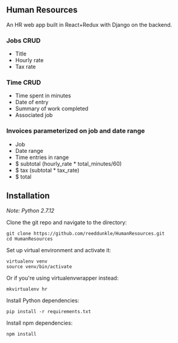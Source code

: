 Human Resources
----

An HR web app built in React+Redux with Django on the backend.

### Jobs CRUD

- Title
- Hourly rate
- Tax rate

### Time CRUD

- Time spent in minutes
- Date of entry
- Summary of work completed
- Associated job

### Invoices parameterized on job and date range

- Job
- Date range
- Time entries in range
- $ subtotal (hourly_rate * total_minutes/60)
- $ tax (subtotal * tax_rate)
- $ total


Installation
----

*Note: Python 2.7.12*

Clone the git repo and navigate to the directory:

```
git clone https://github.com/reeddunkle/HumanResources.git
cd HumanResources
```

Set up virtual environment and activate it:

```
virtualenv venv
source venv/bin/activate
```

Or if you're using virtualenvwrapper instead:

```
mkvirtualenv hr
```

Install Python dependencies:

```
pip install -r requirements.txt
```

Install npm dependencies:

```
npm install
```

